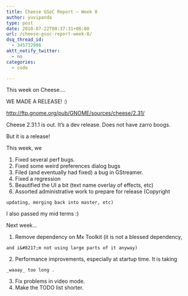 ```yaml
---
title: Cheese GSoC Report – Week 8
author: yuvipanda
type: post
date: 2010-07-22T00:37:31+00:00
url: /cheese-gsoc-report-week-8/
dsq_thread_id:
  - 345732906
aktt_notify_twitter:
  - no
categories:
  - code

---
```

This week on Cheese&#8230;.

WE MADE A RELEASE! :)

<http://ftp.gnome.org/pub/GNOME/sources/cheese/2.31/>

Cheese 2.31.1 is out. It&#8217;s a dev release. Does not have zarro boogs.
                  
But it is a release!

This week, we

  1. Fixed several perf bugs.
  2. Fixed some weird preferences dialog bugs
  3. Filed (and eventually had fixed) a bug in GStreamer.
  4. Fixed a regression
  5. Beautified the UI a bit (text name overlay of effects, etc)
  6. Assorted administrative work to prepare for release (Copyright
                  
    updating, merging back into master, etc)

I also passed my mid terms :)

Next week&#8230;

  1. Remove dependency on Mx Toolkit (it is not a blessed dependency,
                  
    and i&#8217;m not using large parts of it anyway)
  2. Performance improvements, especially at startup time. It is taking
                  
    _waaay_ too long .
  3. Fix problems in video mode.
  4. Make the TODO list shorter.